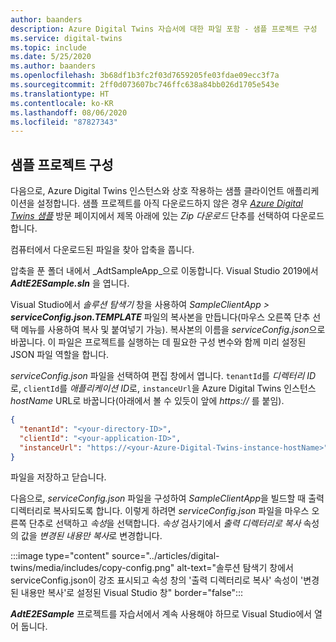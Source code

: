 ```yaml
---
author: baanders
description: Azure Digital Twins 자습서에 대한 파일 포함 - 샘플 프로젝트 구성
ms.service: digital-twins
ms.topic: include
ms.date: 5/25/2020
ms.author: baanders
ms.openlocfilehash: 3b68df1b3fc2f03d7659205fe03fdae09ecc3f7a
ms.sourcegitcommit: 2ff0d073607bc746ffc638a84bb026d1705e543e
ms.translationtype: HT
ms.contentlocale: ko-KR
ms.lasthandoff: 08/06/2020
ms.locfileid: "87827343"
---
```

## <a name="configure-the-sample-project"></a>샘플 프로젝트 구성

다음으로, Azure Digital Twins 인스턴스와 상호 작용하는 샘플 클라이언트 애플리케이션을 설정합니다. 샘플 프로젝트를 아직 다운로드하지 않은 경우 [*Azure Digital Twins 샘플*](https://docs.microsoft.com/samples/azure-samples/digital-twins-samples/digital-twins-samples) 방문 페이지에서 제목 아래에 있는 *Zip 다운로드* 단추를 선택하여 다운로드합니다.

컴퓨터에서 다운로드된 파일을 찾아 압축을 풉니다.

압축을 푼 폴더 내에서 _AdtSampleApp_으로 이동합니다. Visual Studio 2019에서 _**AdtE2ESample.sln**_ 을 엽니다. 

Visual Studio에서 *솔루션 탐색기* 창을 사용하여 _SampleClientApp > **serviceConfig.json.TEMPLATE**_ 파일의 복사본을 만듭니다(마우스 오른쪽 단추 선택 메뉴를 사용하여 복사 및 붙여넣기 가능). 복사본의 이름을 *serviceConfig.json*으로 바꿉니다. 이 파일은 프로젝트를 실행하는 데 필요한 구성 변수와 함께 미리 설정된 JSON 파일 역할을 합니다.

*serviceConfig.json* 파일을 선택하여 편집 창에서 엽니다. `tenantId`를 *디렉터리 ID*로, `clientId`를 *애플리케이션 ID*로, `instanceUrl`을 Azure Digital Twins 인스턴스 *hostName* URL로 바꿉니다(아래에서 볼 수 있듯이 앞에 *https://* 를 붙임).

```json
{
  "tenantId": "<your-directory-ID>",
  "clientId": "<your-application-ID>",
  "instanceUrl": "https://<your-Azure-Digital-Twins-instance-hostName>"
}
```



파일을 저장하고 닫습니다. 

다음으로, *serviceConfig.json* 파일을 구성하여 *SampleClientApp*을 빌드할 때 출력 디렉터리로 복사되도록 합니다. 이렇게 하려면 *serviceConfig.json* 파일을 마우스 오른쪽 단추로 선택하고 *속성*을 선택합니다. *속성* 검사기에서 *출력 디렉터리로 복사* 속성의 값을 *변경된 내용만 복사*로 변경합니다.

:::image type="content" source="../articles/digital-twins/media/includes/copy-config.png" alt-text="솔루션 탐색기 창에서 serviceConfig.json이 강조 표시되고 속성 창의 '출력 디렉터리로 복사' 속성이 '변경된 내용만 복사'로 설정된 Visual Studio 창" border="false":::

_**AdtE2ESample**_ 프로젝트를 자습서에서 계속 사용해야 하므로 Visual Studio에서 열어 둡니다.

